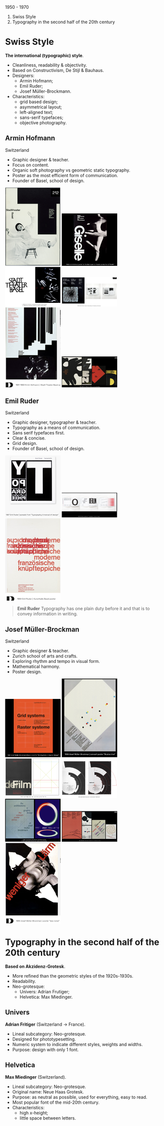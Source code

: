 1950 - 1970

1. Swiss Style
2. Typography in the second half of the 20th century

# Swiss Style

**The international (typographic) style**.

- Cleanliness, readability & objectivity.
- Based on Constructivism, De Stijl & Bauhaus.
- Designers:
  - Armin Hofmann;
  - Emil Ruder;
  - Josef Müller-Brockmann.
- Characteristics:
  - grid based design;
  - asymmetrical layout;
  - left-aligned text;
  - sans-serif typefaces;
  - objective photography.

## Armin Hofmann

Switzerland

- Graphic designer & teacher.
- Focus on content.
- Organic soft photography vs geometric static typography.
- Poster as the most efficient form of communication.
- Founder of Basel, school of design.

<img src="assets/notes/semester-2/visual-design-2/history/artists/armin-hofman/artwork-1.png" width="180" />
<img src="assets/notes/semester-2/visual-design-2/history/artists/armin-hofman/artwork-2.png" width="180" />
<img src="assets/notes/semester-2/visual-design-2/history/artists/armin-hofman/artwork-3.png" width="180" />
<img src="assets/notes/semester-2/visual-design-2/history/artists/armin-hofman/artwork-4.png" width="180" />
<img src="assets/notes/semester-2/visual-design-2/history/artists/armin-hofman/artwork-5.png" width="180" />
<img src="assets/notes/semester-2/visual-design-2/history/artists/armin-hofman/artwork-6.png" width="180" />

## Emil Ruder

Switzerland

- Graphic designer, typographer & teacher.
- Typography as a means of communication.
- Sans serif typefaces first.
- Clear & concise.
- Grid design.
- Founder of Basel, school of design.

<img src="assets/notes/semester-2/visual-design-2/history/artists/emil-ruder/artwork-1.png" width="180" />
<img src="assets/notes/semester-2/visual-design-2/history/artists/emil-ruder/artwork-2.png" width="180" />
<img src="assets/notes/semester-2/visual-design-2/history/artists/emil-ruder/artwork-3.png" width="180" />

> **Emil Ruder**
> Typography has one plain duty before it and that is to convey information in writing.

## Josef Müller-Brockman

Switzerland

- Graphic designer & teacher.
- Zurich school of arts and crafts.
- Exploring rhythm and tempo in visual form.
- Mathematical harmony.
- Poster design.

<img src="assets/notes/semester-2/visual-design-2/history/artists/josef/artwork-1.png" width="180" />
<img src="assets/notes/semester-2/visual-design-2/history/artists/josef/artwork-2.png" width="180" />
<img src="assets/notes/semester-2/visual-design-2/history/artists/josef/artwork-3.png" width="180" />
<img src="assets/notes/semester-2/visual-design-2/history/artists/josef/artwork-4.png" width="180" />
<img src="assets/notes/semester-2/visual-design-2/history/artists/josef/artwork-5.png" width="180" />
<img src="assets/notes/semester-2/visual-design-2/history/artists/josef/artwork-6.png" width="180" />
<img src="assets/notes/semester-2/visual-design-2/history/artists/josef/artwork-7.png" width="180" />

# Typography in the second half of the 20th century

**Based on Akzidenz-Grotesk**.

- More refined than the geometric styles of the 1920s-1930s.
- Readability.
- Neo-grotesque:
  - Univers: Adrian Frutiger;
  - Helvetica: Max Miedinger.

## Univers

**Adrian Fritiger** (Switzerland -> France).

- Lineal subcategory: Neo-grotesque.
- Designed for phototypesetting.
- Numeric system to indicate different styles, weights and widths.
- Purpose: design with only 1 font.

## Helvetica

**Max Miedinger** (Switzerland).

- Lineal subcategory: Neo-grotesque.
- Original name: Neue Haas Grotesk.
- Purpose: as neutral as possible, used for everything, easy to read.
- Most popular font of the mid-20th century.
- Characteristics:
  - high x-height;
  - little space between letters.
